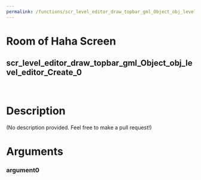 ```yaml
---
permalink: /functions/scr_level_editor_draw_topbar_gml_Object_obj_level_editor_Create_0
---
```

# Room of Haha Screen  
## scr_level_editor_draw_topbar_gml_Object_obj_level_editor_Create_0  
&nbsp;  
# Description  
(No description provided. Feel free to make a pull request!) 
&nbsp;  
# Arguments
### argument0

&nbsp;  



